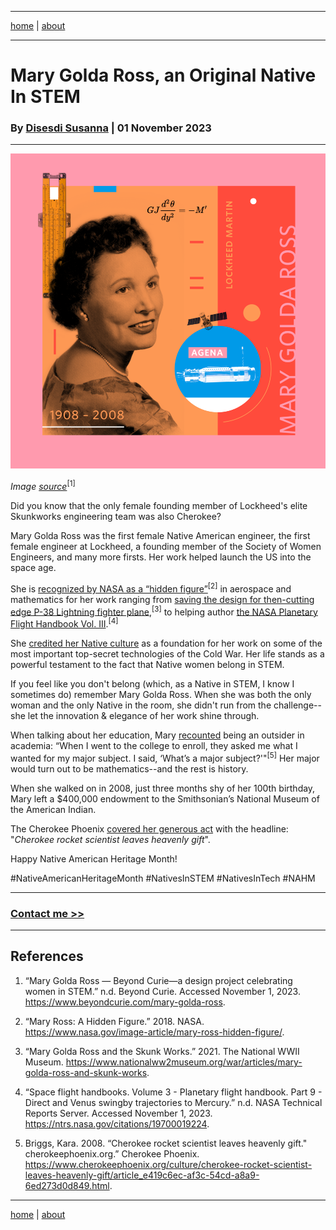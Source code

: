 -------

[home](https://mlops.archi/)  \| [about](https://mlops.archi/about.html) 

-------

# Mary Golda Ross, an Original Native In STEM

### By <a href="https://mlops.archi/about.html" target="_blank" rel="noopener noreferrer">Disesdi Susanna</a> | 01 November 2023

-------


![Mary Golda Ross](images/mary_gold_ross.png)

*Image [source](https://www.beyondcurie.com/mary-golda-ross)*<sup>[1]</sup>


Did you know that the only female founding member of Lockheed's elite Skunkworks engineering team was also Cherokee?

Mary Golda Ross was the first female Native American engineer, the first female engineer at Lockheed, a founding member of the Society of Women Engineers, and many more firsts. Her work helped launch the US into the space age. 

She is [recognized by NASA as a “hidden figure”](https://www.nasa.gov/image-article/mary-ross-hidden-figure/)<sup>[2]</sup> in aerospace and mathematics for her work ranging from [saving the design for then-cutting edge P-38 Lightning fighter plane](https://www.nationalww2museum.org/war/articles/mary-golda-ross-and-skunk-works),<sup>[3]</sup>
 to helping author [the NASA Planetary Flight Handbook Vol. III](https://ntrs.nasa.gov/citations/19700019224).<sup>[4]</sup>

She [credited her Native culture](https://airandspace.si.edu/stories/editorial/mary-g-ross-aerospace-engineer) as a foundation for her work on some of the most important top-secret technologies of the Cold War. Her life stands as a powerful testament to the fact that Native women belong in STEM.

If you feel like you don't belong (which, as a Native in STEM, I know I sometimes do) remember Mary Golda Ross. When she was both the only woman and the only Native in the room, she didn't run from the challenge--she let the innovation & elegance of her work shine through.

When talking about her education, Mary [recounted](https://www.cherokeephoenix.org/culture/cherokee-rocket-scientist-leaves-heavenly-gift/article_e419c6ec-af3c-54cd-a8a9-6ed273d0d849.html) being an outsider in academia: “When I went to the college to enroll, they asked me what I wanted for my major subject. I said, ‘What’s a major subject?'"<sup>[5]</sup> Her major would turn out to be mathematics--and the rest is history.

When she walked on in 2008, just three months shy of her 100th birthday, Mary left a $400,000 endowment to the Smithsonian’s National Museum of the American Indian.

The Cherokee Phoenix [covered her generous act](https://www.cherokeephoenix.org/culture/cherokee-rocket-scientist-leaves-heavenly-gift/article_e419c6ec-af3c-54cd-a8a9-6ed273d0d849.html) with the headline: "*Cherokee rocket scientist leaves heavenly gift*".

Happy Native American Heritage Month!

#NativeAmericanHeritageMonth #NativesInSTEM #NativesInTech #NAHM

-------


### [Contact me >>](https://mlops.archi/about.html)


-------

## References

1. “Mary Golda Ross — Beyond Curie—a design project celebrating women in STEM.” n.d. Beyond Curie. Accessed November 1, 2023. https://www.beyondcurie.com/mary-golda-ross.

2. “Mary Ross: A Hidden Figure.” 2018. NASA. https://www.nasa.gov/image-article/mary-ross-hidden-figure/.

3. “Mary Golda Ross and the Skunk Works.” 2021. The National WWII Museum. https://www.nationalww2museum.org/war/articles/mary-golda-ross-and-skunk-works.

4. “Space flight handbooks. Volume 3 - Planetary flight handbook. Part 9 - Direct and Venus swingby trajectories to Mercury.” n.d. NASA Technical Reports Server. Accessed November 1, 2023. https://ntrs.nasa.gov/citations/19700019224.

5. Briggs, Kara. 2008. “Cherokee rocket scientist leaves heavenly gift." cherokeephoenix.org.” Cherokee Phoenix. https://www.cherokeephoenix.org/culture/cherokee-rocket-scientist-leaves-heavenly-gift/article_e419c6ec-af3c-54cd-a8a9-6ed273d0d849.html.

-------

[home](https://mlops.archi/)  \| [about](https://mlops.archi/about.html) 
